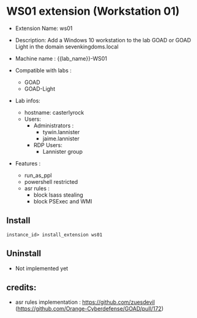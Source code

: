 # WS01 extension (Workstation 01)

- Extension Name: ws01
- Description: Add a Windows 10 workstation to the lab GOAD or GOAD Light in the domain sevenkingdoms.local
- Machine name : {{lab_name}}-WS01
- Compatible with labs :
  - GOAD
  - GOAD-Light

- Lab infos:
  - hostname: casterlyrock 
  - Users:
    - Administrators :
      - tywin.lannister
      - jaime.lannister
    - RDP Users:
      - Lannister group

- Features :
  - run_as_ppl
  - powershell restricted
  - asr rules :
    - block lsass stealing
    - block PSExec and WMI

## Install

```
instance_id> install_extension ws01
```

## Uninstall

- Not implemented yet

## credits:
- asr rules implementation : https://github.com/zuesdevil (https://github.com/Orange-Cyberdefense/GOAD/pull/172)
